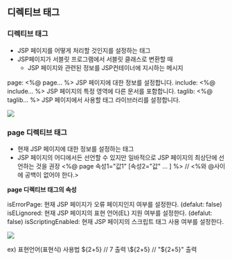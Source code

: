 ## 디렉티브 태그

### 디렉티브 태그

- JSP 페이지를 어떻게 처리할 것인지를 설정하는 태그
- JSP페이지가 서블릿 프로그램에서 서블릿 클래스로 변환할 때
  - JSP 페이지와 관련된 정보를 JSP컨테이너에 지시하는 메시지

page: <%@ page... %> JSP 페이지에 대한 정보를 설정합니다.
include: <%@ include... %> JSP 페이지의 특정 영역에 다른 문서를 포함합니다.
taglib: <%@ taglib... %> JSP 페이지에서 사용할 태그 라이브러리를 설정합니다.

![](https://i.imgur.com/xG1o3nj.png)

### page 디렉티브 태그

- 현재 JSP 페이지에 대한 정보를 설정하는 태그
- JSP 페이지의 어디에서든 선언할 수 있지만 일바적으로 JSP 페이지의 최상단에 선언하는 것을 권장
  <%@ page 속성1="값1" [속성2="값" ... ] %> // <%와 @사이에 공백이 없어야 한다.>

**page 디렉티브 태그의 속성**

isErrorPage: 현재 JSP 페이지가 오류 페이지인지 여부를 설정한다. (defalut: false)
isELignored: 현재 JSP 페이지의 표현 언어(EL) 지원 여부를 설정한다. (defalut: false)
isScriptingEnabled: 현재 JSP 페이지의 스크립트 태그 사용 여부를 설정한다.

![](https://i.imgur.com/bK0KsnQ.png)

ex) 표현언어(표현식) 사용법
${2+5} // 7 출력
\${2+5} // "${2+5}" 출력

###

###

###

###

###
